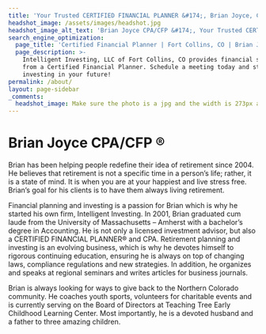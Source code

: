 ```yaml
---
title: 'Your Trusted CERTIFIED FINANCIAL PLANNER &#174;, Brian Joyce, CPA/CFP &#174;'
headshot_image: /assets/images/headshot.jpg
headshot_image_alt_text: 'Brian Joyce CPA/CFP &#174;, Your Trusted CERTIFIED FINANCIAL PLANNER &#174;'
search_engine_optimization:
  page_title: 'Certified Financial Planner | Fort Collins, CO | Brian Joyce CPA/CFP &#174;'
  page_description: >-
    Intelligent Investing, LLC of Fort Collins, CO provides financial services
    from a Certified Financial Planner. Schedule a meeting today and start
    investing in your future!
permalink: /about/
layout: page-sidebar
_comments:
  headshot_image: Make sure the photo is a jpg and the width is 273px and the height is 364px.
---
```


# Brian Joyce CPA/CFP &reg;

Brian has been helping people redefine their idea of retirement since 2004. He believes that retirement is not a specific time in a person’s life; rather, it is a state of mind. It is when you are at your happiest and live stress free. Brian’s goal for his clients is to have them always living retirement.

Financial planning and investing is a passion for Brian which is why he started his own firm, Intelligent Investing. In 2001, Brian graduated cum laude from the University of Massachusetts – Amherst with a bachelor’s degree in Accounting. He is not only a licensed investment advisor, but also a CERTIFIED FINANCIAL PLANNER&reg; and CPA. Retirement planning and investing is an evolving business, which is why he devotes himself to rigorous continuing education, ensuring he is always on top of changing laws, compliance regulations and new strategies. In addition, he organizes and speaks at regional seminars and writes articles for business journals.

Brian is always looking for ways to give back to the Northern Colorado community. He coaches youth sports, volunteers for charitable events and is currently serving on the Board of Directors at Teaching Tree Early Childhood Learning Center. Most importantly, he is a devoted husband and a father to three amazing children.